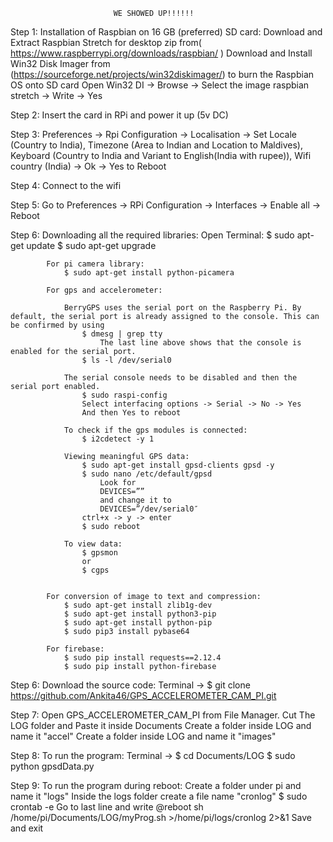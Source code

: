 						   WE SHOWED UP!!!!!!
									
Step 1: Installation of Raspbian on 16 GB (preferred) SD card:
			Download and Extract Raspbian Stretch for desktop zip from( https://www.raspberrypi.org/downloads/raspbian/ )
			Download and Install Win32 Disk Imager from (https://sourceforge.net/projects/win32diskimager/) to burn the Raspbian OS onto SD card
			Open Win32 DI -> Browse -> Select the image raspbian stretch -> Write -> Yes

Step 2: Insert the card in RPi and power it up (5v DC)

Step 3: Preferences -> Rpi Configuration -> Localisation -> Set Locale (Country to India), Timezone (Area to Indian and Location to Maldives), Keyboard (Country to India and Variant to English(India with rupee)), Wifi country (India) -> Ok -> Yes to Reboot

Step 4: Connect to the wifi

Step 5: Go to Preferences -> RPi Configuration -> Interfaces -> Enable all -> Reboot

Step 6: Downloading all the required libraries:
			Open Terminal:
				$ sudo apt-get update
				$ sudo apt-get upgrade
				
			For pi camera library:
				$ sudo apt-get install python-picamera
				
			For gps and accelerometer:
			
				BerryGPS uses the serial port on the Raspberry Pi. By default, the serial port is already assigned to the console. This can be confirmed by using
					$ dmesg | grep tty
						The last line above shows that the console is enabled for the serial port.
					$ ls -l /dev/serial0
					
				The serial console needs to be disabled and then the serial port enabled.		
					$ sudo raspi-config
					Select interfacing options -> Serial -> No -> Yes
					And then Yes to reboot
						
				To check if the gps modules is connected:
					$ i2cdetect -y 1
				
				Viewing meaningful GPS data:
					$ sudo apt-get install gpsd-clients gpsd -y
					$ sudo nano /etc/default/gpsd
						Look for
						DEVICES=””
						and change it to
						DEVICES=”/dev/serial0″
					ctrl+x -> y -> enter
					$ sudo reboot
					
				To view data:
					$ gpsmon
					or
					$ cgps
				
				
			For conversion of image to text and compression:
				$ sudo apt-get install zlib1g-dev
				$ sudo apt-get install python3-pip
				$ sudo apt-get install python-pip
				$ sudo pip3 install pybase64
			
			For firebase:
				$ sudo pip install requests==2.12.4
				$ sudo pip install python-firebase
			

Step 6: Download the source code:
			Terminal -> $ git clone https://github.com/Ankita46/GPS_ACCELEROMETER_CAM_PI.git

Step 7: Open GPS_ACCELEROMETER_CAM_PI from File Manager. Cut The LOG folder and Paste it inside Documents
		Create a folder inside LOG and name it "accel"
		Create a folder inside LOG and name it "images"

Step 8: To run the program:
			Terminal -> $ cd Documents/LOG 
			$ sudo python gpsdData.py
			
Step 9: To run the program during reboot:
			Create a folder under pi and name it "logs"
			Inside the logs folder create a file name "cronlog"
			$ sudo crontab -e
			Go to last line and write
				@reboot sh /home/pi/Documents/LOG/myProg.sh >/home/pi/logs/cronlog 2>&1
			Save and exit			

